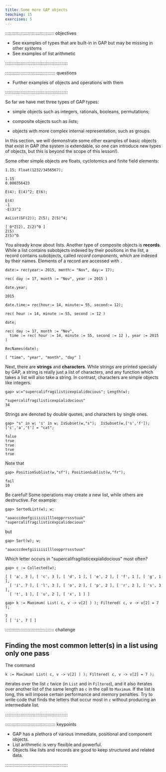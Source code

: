 ```yaml
---
title: Some more GAP objects
teaching: 15
exercises: 5
---
```


::::::::::::::::::::::::::::::::::::::: objectives

- See examples of types that are built-in in GAP but may be missing in other systems
- See examples of list arithmetic

::::::::::::::::::::::::::::::::::::::::::::::::::

:::::::::::::::::::::::::::::::::::::::: questions

- Further examples of objects and operations with them

::::::::::::::::::::::::::::::::::::::::::::::::::

So far we have met three types of GAP types:

- simple objects such as integers, rationals, booleans, permutations;

- composite objects such as *lists*;

- objects with more complex internal representation, such as groups.

In this section, we will demonstrate some other examples of basic objects
that exist in GAP (the system is extendable, so one can introduce new types
of objects, but this is beyond the scope of this lesson!).

Some other simple objects are floats, cyclotomics and finite field elements:

```source
1.15; Float(1232/3456567);
```

```output
1.15
0.000356423
```

```source
E(4); E(4)^2; E(6);
```

```output
E(4)
-1
-E(3)^2
```

```source
AsList(GF(2)); Z(5); Z(5)^4;
```

```output
[ 0*Z(2), Z(2)^0 ]
Z(5)
Z(5)^0
```

You already know about lists.
Another type of composite objects is **records**. While a list contains subobjects indexed
by their positions in the list, a record contains subobjects, called *record
components*, which are indexed by their names. Elements of a record are accessed with `.`

```source
date:= rec(year:= 2015, month:= "Nov", day:= 17);
```

```output
rec( day := 17, month := "Nov", year := 2015 )
```

```source
date.year;
```

```output
2015
```

```source
date.time:= rec(hour:= 14, minute:= 55, second:= 12);
```

```output
rec( hour := 14, minute := 55, second := 12 )
```

```source
date;
```

```output
rec( day := 17, month := "Nov",
  time := rec( hour := 14, minute := 55, second := 12 ), year := 2015 )
```

```source
RecNames(date);
```

```output
[ "time", "year", "month", "day" ]
```

Next, there are **strings** and **characters**. While strings are printed
specially by GAP, a string is really just a list of characters, and any
function which takes a list will also take a string. In contrast, characters
are simple objects like integers.

```source
gap> w:="supercalifragilisticexpialidocious"; Length(w);
```

```output
"supercalifragilisticexpialidocious"
34
```

Strings are denoted by double quotes, and characters by single ones.

```source
gap> "s" in w; 's' in w; IsSubset(w,"s");  IsSubset(w,['s','f']); ['c','a','t'] = "cat";
```

```output
false
true
true
true
true
```

Note that

```source
gap> PositionSublist(w,"sf"); PositionSublist(w,"fr");
```

```output
fail
10
```

Be careful! Some operations may create a new list, while others are
destructive. For example:

```source
gap> SortedList(w); w;
```

```output
"aaacccdeefgiiiiiiillloopprrssstuux"
"supercalifragilisticexpialidocious"
```

but

```source
gap> Sort(w); w;
```

```output
"aaacccdeefgiiiiiiillloopprrssstuux"
```

Which letter occurs in "supercalifragilisticexpialidocious" most often?

```source
gap> c := Collected(w);
```

```output
[ [ 'a', 3 ], [ 'c', 3 ], [ 'd', 1 ], [ 'e', 2 ], [ 'f', 1 ], [ 'g', 1 ],
  [ 'i', 7 ], [ 'l', 3 ], [ 'o', 2 ], [ 'p', 2 ], [ 'r', 2 ], [ 's', 3 ],
  [ 't', 1 ], [ 'u', 2 ], [ 'x', 1 ] ]
```

```source
gap> k := Maximum( List( c, v -> v[2] ) ); Filtered( c, v -> v[2] = 7 );
```

```output
7
[ [ 'i', 7 ] ]
```

:::::::::::::::::::::::::::::::::::::::  challenge

## Finding the most common letter(s) in a list using only one pass

The command

`k := Maximum( List( c, v -> v[2] ) ); Filtered( c, v -> v[2] = 7 );`

iterates over the list `c` twice (in `List` and in `Filtered`), and
it also iterates over another list of the same length as `c` in the call
to `Maximum`. If the list is long, this will impose certain performance
and memory penalties. Try to write code that finds the letters that occur most
in `c` without producing an intermediate list.


::::::::::::::::::::::::::::::::::::::::::::::::::

:::::::::::::::::::::::::::::::::::::::: keypoints

- GAP has a plethora of various immediate, positional and component objects.
- List arithmetic is very flexible and powerful.
- Objects like lists and records are good to keep structured and related data.

::::::::::::::::::::::::::::::::::::::::::::::::::


